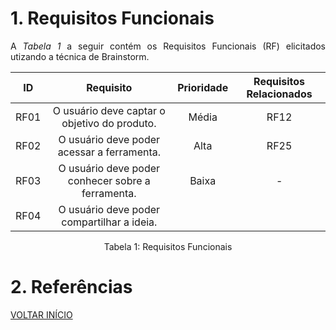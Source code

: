 # 1. Requisitos Funcionais

<p align="justify">A <i>Tabela 1</i> a seguir contém os Requisitos Funcionais (RF) elicitados utizando a técnica de Brainstorm.</p>

| ID   |                                 Requisito                                 | Prioridade | Requisitos Relacionados |
| :--: | :-----------------------------------------------------------------------: | :--------: | :---------: |
| RF01 |              O usuário deve captar o objetivo do produto.                 |  Média     |    RF12     |
| RF02 |           O usuário deve poder acessar a ferramenta.                      |  Alta      |    RF25     |
| RF03 |              O usuário deve poder conhecer sobre a ferramenta.            |  Baixa     |     -       |
| RF04 |                 O usuário deve poder compartilhar a ideia.                |            |             |


<div style="text-align: center">
<p>Tabela 1: Requisitos Funcionais</p>
</div>

# 2. Referências


<a href="../README.md">VOLTAR INÍCIO</a>
